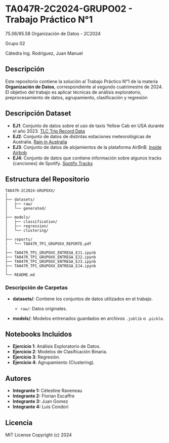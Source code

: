 # TA047R-2C2024-GRUPO02 - Trabajo Práctico N°1

75.06/95.58 Organización de Datos - 2C2024

Grupo 02

Cátedra Ing. Rodriguez, Juan Manuel

## Descripción

Este repositorio contiene la solución al Trabajo Práctico N°1 de la materia **Organización de Datos**, correspondiente al segundo cuatrimestre de 2024. El objetivo del trabajo es aplicar técnicas de análisis exploratorio, preprocesamiento de datos, agrupamiento, clasificación y regresión

## Descripción Dataset

- **EJ1**: Conjunto de datos sobre el uso de taxis Yellow Cab en USA durante el año 2023. [TLC Trip Record Data](https://www.nyc.gov/site/tlc/about/tlc-trip-record-data.page)
- **EJ2**: Conjunto de datos de distintas estaciones meteorológicas de Australia. [Rain in Australia](https://www.kaggle.com/datasets/jsphyg/weather-dataset-rattle-package)
- **EJ3**: Conjunto de datos de alojamientos de la plataforma AirBnB. [Inside Airbnb](https://insideairbnb.com/get-the-data/)
- **EJ4**: Conjunto de datos que contiene información sobre algunos tracks
(canciones) de Spotify. [Spotify Tracks](https://drive.google.com/drive/folders/1ycMEDGJTg38MRPjCzxyL_l4XLrwp66fn)

## Estructura del Repositorio

```plaintext
TA047R-2C2024-GRUPOXX/
│
├── datasets/
│   ├── raw/
│   └── generated/
│
├── models/
│   ├── classification/
│   ├── regression/
│   └── clustering/
│
├── reports/
│   └── TA047R_TP1_GRUPOXX_REPORTE.pdf
|
├── TA047R_TP1_GRUPOXX_ENTREGA_EJ1.ipynb
├── TA047R_TP1_GRUPOXX_ENTREGA_EJ2.ipynb
├── TA047R_TP1_GRUPOXX_ENTREGA_EJ3.ipynb
├── TA047R_TP1_GRUPOXX_ENTREGA_EJ4.ipynb
|
└── README.md
```

### Descripción de Carpetas

- **datasets/**: Contiene los conjuntos de datos utilizados en el trabajo.
  - `raw/`: Datos originales.

- **models/**: Modelos entrenados guardados en archivos `.joblib` o `.pickle`.

## Notebooks Incluidos

- **Ejercicio 1**: Análisis Exploratorio de Datos.
- **Ejercicio 2**: Modelos de Clasificación Binaria.
- **Ejercicio 3**: Regresión.
- **Ejercicio 4**: Agrupamiento (Clustering).

## Autores

- **Integrante 1:** Célestine Raveneau
- **Integrante 2:** Florian Escaffre
- **Integrante 3:** Juan Gomez
- **Integrante 4:** Luis Condori

## Licencia
MIT License
Copyright (c) 2024